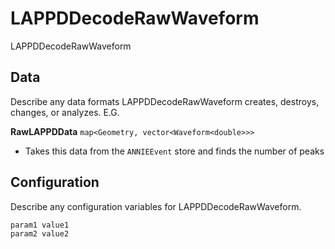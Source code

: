 # LAPPDDecodeRawWaveform

LAPPDDecodeRawWaveform

## Data

Describe any data formats LAPPDDecodeRawWaveform creates, destroys, changes, or analyzes. E.G.

**RawLAPPDData** `map<Geometry, vector<Waveform<double>>>`
* Takes this data from the `ANNIEEvent` store and finds the number of peaks


## Configuration

Describe any configuration variables for LAPPDDecodeRawWaveform.

```
param1 value1
param2 value2
```
